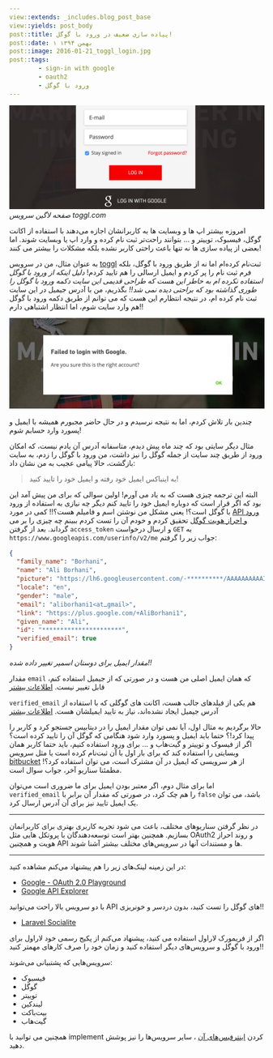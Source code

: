 ```yaml
---
view::extends: _includes.blog_post_base
view::yields: post_body
post::title: پیاده سازی ضعیف در ورود با گوگل!
post::date: ۱ بهمن ۱۳۹۴
post::image: 2016-01-21_toggl_login.jpg
post::tags:
        - sign-in with google
        - oauth2
        - ورود با گوگل
---
```


![صفحه لاگین سرویس toggl.com](/assets/images/2016-01-21_toggl_login.jpg)
*صفحه لاگین سرویس toggl.com*

امروزه بیشتر اپ ها و وبسایت ها به کاربرانشان اجازه می‌دهند با استفاده از اکانت گوگل، فیسبوک، توییتر و ... بتوانند راحت‌تر ثبت نام کرده و وارد اپ یا وبسایت شوند. اما بعضی از پیاده سازی ها نه تنها باعث راحتی کاربر نشده بلکه مشکلات را بیشتر می کنند!

<!-- more -->

به عنوان مثال، من در سرویس [toggl](https://toggl.com) ثبت‌نام کرده‌ام اما نه از طریق ورود با گوگل، بلکه فرم ثبت نام را پر کردم و ایمیل ارسالی را هم تایید کردم! *دلیل اینکه از ورود با گوگل استفاده نکرده ام به خاطر این هست که طراحی قدیمی این سایت دکمه ورود با گوگل را طوری گذاشته بود که براحتی دیده نمی شد!!* بگذریم، من با آدرس جیمیل در این سایت ثبت نام کرده ام، در نتیجه انتظارم این هست که می توانم از طریق دکمه ورود با گوگل هم وارد سایت شوم، اما انتظار اشتباهی دارم!!

![خطا در هنگام ورود با گوگل در سرویس toggl](/assets/images/2016-01-21_toggl_sign_in_with_google_failed.jpg)

چندین بار تلاش کردم، اما به نتیجه نرسیدم و در حال حاضر مجبورم همیشه با ایمیل و پسورد وارد حسابم شوم!


مثال دیگر سایتی بود که چند ماه پیش دیدم، متاسفانه آدرس آن یادم نیست، که امکان ورود از طریق چند سایت از جمله گوگل را نیز داشت، من ورود با گوگل را زدم، به سایت بازگشت، حالا پیامی عجیب به من نشان داد:

> به اینباکس ایمیل خود رفته و ایمیل خود را تایید کنید!

البته این ترجمه چیزی هست که به یاد می آورم! اولین سوالی که برای من پیش آمد این بود که اگر قرار است که دوباره ایمیل خود را تایید کنم دیگر چه نیازی به استفاده از ورود با گوگل است؟! یعنی مشکل من نوشتن اسم و فامیلم هست؟!!
کمی در مورد [API ورود و احراز هویت گوگل](https://developers.google.com/identity/protocols/OAuth2) تحقیق کردم و خودم آن را تست کردم ببینم چه چیزی را بر می گرداند. بعد از گرفتن `access_token` و ارسال درخواست `GET` به `https://www.googleapis.com/userinfo/v2/me` جواب زیر را گرفتم:

~~~json
{
  "family_name": "Borhani",
  "name": "Ali Borhani",
  "picture": "https://lh6.googleusercontent.com/-**********/AAAAAAAAAAI/AAAAAAAAAnQ/***********/photo.jpg",
  "locale": "en",
  "gender": "male",
  "email": "aliborhani1<atـgmail>",
  "link": "https://plus.google.com/+AliBorhani1",
  "given_name": "Ali",
  "id": "**********************",
  "verified_email": true
}
~~~


*مقدار ایمیل برای دوستان اسمپر تغییر داده شده!!*

مقدار `email` که همان ایمیل اصلی من هست و در صورتی که از جیمیل استفاده کنم، قابل تغییر نیست. [اطلاعات بیشتر](https://support.google.com/accounts/answer/6316959?p=emails&hl=en&rd=1)

`verified_email` هم یکی از فیلدهای جالب هست، اکانت های گوگلی که با استفاده از آدرس جیمیل ایجاد نشده‌اند، نیاز به تایید ایمیلشان هست. [اطلاعات بیشتر](https://support.google.com/accounts/answer/63950?hl=en)

حالا برگردیم به مثال اول، آیا نمی توان مقدار ایمیل را در دیتابیس جستجو کرد و کاربر را پیدا کرد!؟ حتما باید ایمیل و پسورد وارد شود هنگامی که گوگل آن را تایید کرده است؟
اگر از فیسوک و توییتر و گیت‌هاب و ... برای ورود استفاده کنیم، باید حتما کاربر همان وبسایتی را استفاده کند که برای بار اول با آن ثبت‌نام کرده است یا مثل سرویس [bitbucket](https://bitbucket.org/)  از هر سرویسی که ایمیل در آن مشترک است، می توان استفاده کرد؟! مطمئنا سناریو آخر، جواب سوال است.

اما برای مثال دوم، اگر معتبر بودن ایمیل برای ما ضروری است می‌توان `verified_email` را هم چک کرد، در صورتی که مقدار آن برابر با `false` باشد، می توان یک ایمیل تایید نیز برای آن آدرس ارسال کرد.

------

در نظر گرفتن سناریوهای مختلف، باعث می شود تجربه کاربری بهتری برای کاربرانمان بسازیم. همچنین بهتر است توسعه‌دهندگان با پروتکل هایی مثل OAuth2 و روند احراز هویت و همچنین API ها و مستندات آنها در سرویس‌های مختلف بیشتر آشنا شوند.

------

در این زمینه لینک‌های زیر را هم پیشنهاد می‌کنم مشاهده کنید:

- [Google - OAuth 2.0 Playground](https://developers.google.com/oauthplayground/)
- [Google API Explorer](https://developers.google.com/apis-explorer/)

با دو سرویس بالا راحت می‌توانید API های گوگل را تست کنید، بدون دردسر و خونریزی!!

- [Laravel Socialite](https://github.com/laravel/socialite)

اگر از فریمورک لاراول استفاده می کنید، پیشنهاد می‌کنم از پکیج رسمی خود لاراول برای ورود با گوگل و سرویس‌های دیگر استفاده کنید و زمان خود را صرف کارهای مهمتر کنید!!

سرویس‌هایی که پشتبیانی می‌شوند:

- فیسبوک
- گوگل
- توییتر
- لیندکین
- بیت‌باکت
- گیت‌هاب

همچنین می توانید با implement کردن [اینترفیس‌های آن](https://github.com/laravel/socialite/tree/2.0/src/Contracts) ، سایر سرویس‌ها را نیز پوشش دهید.